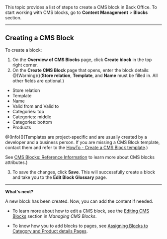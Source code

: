 This topic provides a list of steps to create a CMS block in Back Office.
To start working with CMS blocks, go to **Content Management** > **Blocks** section.
***

## Creating a CMS Block
To create a block:

1. On the **Overview of CMS Blocks** page,  click  **Create block** in the top right corner.
2. On the **Create CMS Block** page that opens, enter the block details:
@(Warning)()(**Store relation**, **Template**, and **Name** must be filled in. All other fields are optional.)

* Store relation
* Template
* Name
* Valid from and Valid to
* Categories: top
* Categories: middle
* Categories: bottom
* Products

@(Info)()(Templates are project-specific and are usually created by a developer and a business person. If you are missing a CMS Block template, contact them and refer to the [HowTo - Create a CMS Block template](https://documentation.spryker.com/v4/docs/ht-create-cms-templates#adding-a-template-for-a-cms-block).)

See [CMS Blocks: Reference Information](https://documentation.spryker.com/v4/docs/cms-block-reference-information) to learn more about CMS blocks attributes.)

3. To save the changes, click **Save**. This will successfully create a block and take you to the **Edit Block Glossary** page.

***
**What's next?**

A new block has been created. Now, you can add the content if needed.

* To learn more about how to edit a CMS block, see the [Editing CMS Blocks](https://documentation.spryker.com/v4/docs/managing-cms-blocks#editing-blocks) section in _Managing CMS Blocks_.

* To know how you to add blocks to pages, see [Assigning Blocks to Category and Product details Pages](https://documentation.spryker.com/v3/docs/assigning-blocks-to-category-or-product-pages).